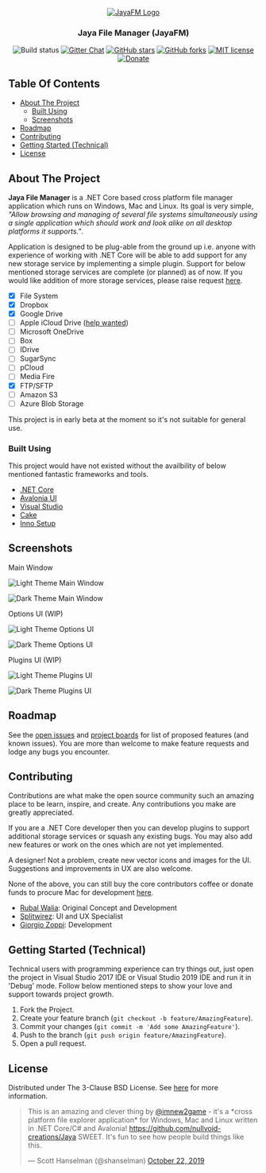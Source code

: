 <p align="center">
  <a href="https://github.com/nullvoid-creations/Jaya" target="_blank">
    <img src="/doc/Logo.png" alt="JayaFM Logo" >
  </a>
</p>
<h3 align="center">Jaya File Manager (JayaFM)</h3>
<p align="center">
  <img alt="Build status" src="https://github.com/nullvoid-creations/Jaya/workflows/build/badge.svg">
  <a href="https://gitter.im/JayaCrossPlat/Jaya?utm_source=badge&utm_medium=badge&utm_campaign=pr-badge" target="_blank"><img alt="Gitter Chat" src="https://badges.gitter.im/JayaCrossPlat/Jaya.svg"></a>
  <a href="https://github.com/nullvoid-creations/Jaya/stargazers" target="_blank"><img alt="GitHub stars" src="https://img.shields.io/github/stars/nullvoid-creations/Jaya"></a>
  <a href="https://github.com/nullvoid-creations/Jaya/network" target="_blank"><img alt="GitHub forks" src="https://img.shields.io/github/forks/nullvoid-creations/Jaya"></a>
  <a href="/LICENSE" target="_blank"><img alt="MIT license" src="https://img.shields.io/github/license/nullvoid-creations/Jaya"></a>
  <a href="https://www.paypal.com/cgi-bin/webscr?cmd=_s-xclick&hosted_button_id=DEXCFJ6R48SR2" target="_blank"><img alt="Donate" src="https://img.shields.io/badge/Donate-PayPal-green.svg"></a>
</p>

## Table Of Contents

* [About The Project](#about-the-project)
  * [Built Using](#built-using)
  * [Screenshots](#screenshots)
* [Roadmap](#roadmap)
* [Contributing](#contributing)
* [Getting Started (Technical)](#getting-started)
* [License](#license)

## About The Project

**Jaya File Manager** is a .NET Core based cross platform file manager application which runs on Windows, Mac and Linux. Its goal is very simple, *"Allow browsing and managing of several file systems simultaneously using a single application which should work and look alike on all desktop platforms it supports."*.

Application is designed to be plug-able from the ground up i.e. anyone with experience of working with .NET Core will be able to add support for any new storage service by implementing a simple plugin. Support for below mentioned storage services are complete (or planned) as of now. If you would like addition of more storage services, please raise request [here](https://github.com/nullvoid-creations/Jaya/issues).
- [x] File System
- [x] Dropbox
- [x] Google Drive
- [ ] Apple iCloud Drive ([help wanted](https://github.com/nullvoid-creations/Jaya/issues/17))
- [ ] Microsoft OneDrive
- [ ] Box
- [ ] IDrive
- [ ] SugarSync
- [ ] pCloud
- [ ] Media Fire
- [x] FTP/SFTP
- [ ] Amazon S3
- [ ] Azure Blob Storage

This project is in early beta at the moment so it's not suitable for general use.

### Built Using

This project would have not existed without the availbility of below mentioned fantastic frameworks and tools.

* [.NET Core](https://github.com/dotnet/core)
* [Avalonia UI](https://avaloniaui.net/)
* [Visual Studio](https://visualstudio.microsoft.com/vs/)
* [Cake](https://cakebuild.net/)
* [Inno Setup](https://www.jrsoftware.org/isinfo.php)

## Screenshots

Main Window

![Light Theme Main Window](/doc/MainUI_Light.png)

![Dark Theme Main Window](/doc/MainUI_Dark.png)

Options UI (WIP)

![Light Theme Options UI](/doc/Options_Light.png)

![Dark Theme Options UI](/doc/Options_Dark.png)

Plugins UI (WIP)

![Light Theme Plugins UI](/doc/Plugins_Light.png)

![Dark Theme Plugins UI](/doc/Plugins_Dark.png)

## Roadmap

See the [open issues](https://github.com/JayaFM/Jaya/issues) and [project boards](https://github.com/nullvoid-creations/Jaya/projects) for list of proposed features (and known issues). You are more than welcome to make feature requests and lodge any bugs you encounter. 

## Contributing

Contributions are what make the open source community such an amazing place to be learn, inspire, and create. Any contributions you make are greatly appreciated.

If you are a .NET Core developer then you can develop plugins to support additional storage services or squash any existing bugs. You may also add new features or work on the ones which are not yet implemented.

A designer! Not a problem, create new vector icons and images for the UI. Suggestions and improvements in UX are also welcome.

None of the above, you can still buy the core contributors coffee or donate funds to procure Mac for development [here](https://www.paypal.com/cgi-bin/webscr?cmd=_s-xclick&hosted_button_id=DEXCFJ6R48SR2).

* [Rubal Walia](https://github.com/waliarubal): Original Concept and Development
* [Splitwirez](https://github.com/Splitwirez): UI and UX Specialist
* [Giorgio Zoppi](https://github.com/giorgiozoppi): Development

## Getting Started (Technical)

Technical users with programming experience can try things out, just open the project in Visual Studio 2017 IDE or Visual Studio 2019 IDE and run it in 'Debug' mode. Follow below mentioned steps to show your love and support towards project growth.

1. Fork the Project.
2. Create your feature branch (`git checkout -b feature/AmazingFeature`).
3. Commit your changes (`git commit -m 'Add some AmazingFeature'`).
4. Push to the branch (`git push origin feature/AmazingFeature`).
5. Open a pull request.

## License

Distributed under The 3-Clause BSD License. See [here](/LICENSE) for more information.

<blockquote>
<p lang="en" dir="ltr">This is an amazing and clever thing by <a href="https://twitter.com/walia_rubal?ref_src=twsrc%5Etfw" target="_blank">@imnew2game</a> - it&#39;s a *cross platform file explorer application* for Windows, Mac and Linux written in .NET Core/C# and Avalonia! <a href="https://github.com/nullvoid-creations/Jaya">https://github.com/nullvoid-creations/Jaya</a> SWEET. It&#39;s fun to see how people build things like this.</p>
&mdash; Scott Hanselman (@shanselman) <a href="https://twitter.com/shanselman/status/1186681229480906753?ref_src=twsrc%5Etfw" target="_blank">October 22, 2019</a>
</blockquote>
